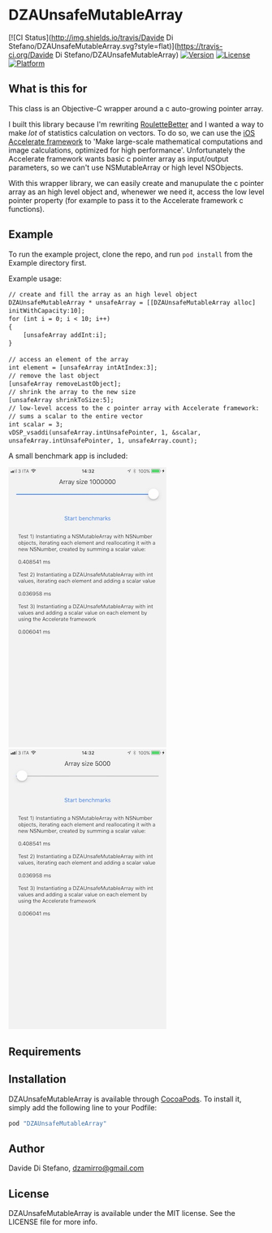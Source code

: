 # DZAUnsafeMutableArray

[![CI Status](http://img.shields.io/travis/Davide Di Stefano/DZAUnsafeMutableArray.svg?style=flat)](https://travis-ci.org/Davide Di Stefano/DZAUnsafeMutableArray)
[![Version](https://img.shields.io/cocoapods/v/DZAUnsafeMutableArray.svg?style=flat)](http://cocoapods.org/pods/DZAUnsafeMutableArray)
[![License](https://img.shields.io/cocoapods/l/DZAUnsafeMutableArray.svg?style=flat)](http://cocoapods.org/pods/DZAUnsafeMutableArray)
[![Platform](https://img.shields.io/cocoapods/p/DZAUnsafeMutableArray.svg?style=flat)](http://cocoapods.org/pods/DZAUnsafeMutableArray)

## What is this for

This class is an Objective-C wrapper around a c auto-growing pointer array.

I built this library because I'm rewriting [RouletteBetter](https://itunes.apple.com/us/app/roulettebetter-odds-calculator-betting-strategies-for/id310598685?mt=8) and I wanted a way to make *lot* of statistics calculation on vectors. To do so, we can use the [iOS Accelerate framework](https://developer.apple.com/documentation/accelerate) to 'Make large-scale mathematical computations and image calculations, optimized for high performance'. Unfortunately the Accelerate framework wants basic c pointer array as input/output parameters, so we can't use NSMutableArray or high level NSObjects.

With this wrapper library, we can easily create and manupulate the c pointer array as an high level object and, whenewer we need it, access the low level pointer property (for example to pass it to the Accelerate framework c functions).

## Example

To run the example project, clone the repo, and run `pod install` from the Example directory first.

Example usage:

    // create and fill the array as an high level object
    DZAUnsafeMutableArray * unsafeArray = [[DZAUnsafeMutableArray alloc] initWithCapacity:10];
    for (int i = 0; i < 10; i++)
    {
        [unsafeArray addInt:i];
    }

    // access an element of the array
    int element = [unsafeArray intAtIndex:3];
    // remove the last object
    [unsafeArray removeLastObject];
    // shrink the array to the new size
    [unsafeArray shrinkToSize:5];
    // low-level access to the c pointer array with Accelerate framework:
    // sums a scalar to the entire vector
    int scalar = 3;
    vDSP_vsaddi(unsafeArray.intUnsafePointer, 1, &scalar, unsafeArray.intUnsafePointer, 1, unsafeArray.count);

A small benchmark app is included:

![Benchmark with small array](screen_2.jpg)
![Benchmark with big array](screen_1.jpg)

## Requirements

## Installation

DZAUnsafeMutableArray is available through [CocoaPods](http://cocoapods.org). To install
it, simply add the following line to your Podfile:

```ruby
pod "DZAUnsafeMutableArray"
```

## Author

Davide Di Stefano, dzamirro@gmail.com

## License

DZAUnsafeMutableArray is available under the MIT license. See the LICENSE file for more info.
